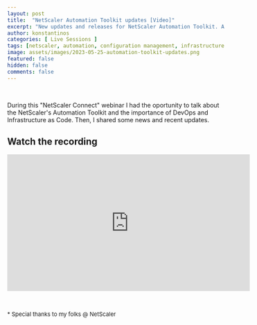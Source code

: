 ```yaml
---
layout: post
title:  "NetScaler Automation Toolkit updates [Video]"
excerpt: "New updates and releases for NetScaler Automation Toolkit. A NetScaler Connect webinar"
author: konstantinos
categories: [ Live Sessions ]
tags: [netscaler, automation, configuration management, infrastructure as code, terraform, ansible]
image: assets/images/2023-05-25-automation-toolkit-updates.png
featured: false
hidden: false
comments: false
---
```


&nbsp;  

During this "NetScaler Connect" webinar I had the oportunity to talk about the NetScaler's Automation Toolkit and the importance of DevOps and Infrastructure as Code. Then, I shared some news and recent updates.


## Watch the recording

<iframe width="560" height="315" src="https://www.youtube.com/embed/Wpcg3xspznk?si=TOsdK77H1yQPW19i&amp;start=2049" title="YouTube video player" frameborder="0" allow="accelerometer; autoplay; clipboard-write; encrypted-media; gyroscope; picture-in-picture; web-share" allowfullscreen></iframe>


&nbsp;  

<div style="font-size: small;">* Special thanks to my folks @ NetScaler</div>

&nbsp;  